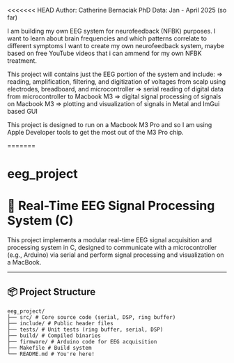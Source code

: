 <<<<<<< HEAD
Author: Catherine Bernaciak PhD
Data: Jan - April 2025 (so far)

I am building my own EEG system for neurofeedback (NFBK) purposes. 
I want to learn about brain frequencies and which patterns correlate to different symptoms
I want to create my own neurofeedback system, maybe based on free YouTube videos that i can
ammend for my own NFBK treatment. 

This project will contains just the EEG portion of the system and include:
=> reading, amplification, filtering, and digitization of voltages from scalp using electrodes, breadboard, and microcontroller
=> serial reading of digital data from microcontroller to Macbook M3
=> digital signal processing of signals on Macbook M3
=> plotting and visualization of signals in Metal and ImGui based GUI

This project is designed to run on a Macbook M3 Pro and so I am using Apple Developer tools
to get the most out of the M3 Pro chip. 

=======
# eeg_project

# 🧠 Real-Time EEG Signal Processing System (C)

This project implements a modular real-time EEG signal acquisition and processing system in C, designed to communicate with a microcontroller (e.g., Arduino) via serial and perform signal processing and visualization on a MacBook.


---

## 📦 Project Structure
```plaintext
eeg_project/ 
├── src/ # Core source code (serial, DSP, ring buffer)
├── include/ # Public header files 
├── tests/ # Unit tests (ring buffer, serial, DSP)
├── build/ # Compiled binaries 
├── firmware/ # Arduino code for EEG acquisition 
├── Makefile # Build system 
└── README.md # You're here!




